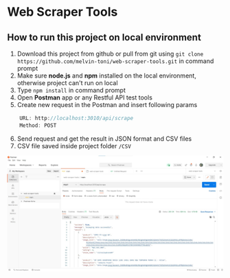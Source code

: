 # Web Scraper Tools

## How to run this project on local environment
1. Download this project from github or pull from git using ```git clone https://github.com/melvin-toni/web-scraper-tools.git``` in command prompt
2. Make sure **node.js** and **npm** installed on the local environment, otherwise project can't run on local
3. Type ```npm install``` in command prompt
4. Open **Postman** app or any Restful API test tools
5. Create new request in the Postman and insert following params
```javascript
    URL: http://localhost:3010/api/scrape
    Method: POST
```
6. Send request and get the result in JSON format and CSV files
7. CSV file saved inside project folder ```/CSV```

![Screenshot](./installer/postman-example.jpg?raw=true "Postman example")